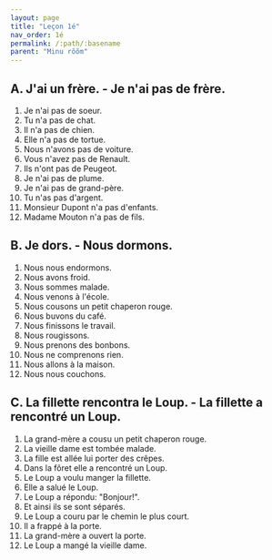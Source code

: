 ```yaml
---
layout: page
title: "Leçon 1é"
nav_order: 1é
permalink: /:path/:basename
parent: "Minu rõõm"
---
```


## A. J'ai un frère. - Je n'ai pas de frère.  
1. Je n'ai pas de soeur.  
2. Tu n'a pas de chat.  
3. Il n'a pas de chien.  
4. Elle n'a pas de tortue.  
5. Nous n'avons pas de voiture.  
6. Vous n'avez pas de Renault.  
7. Ils n'ont pas de Peugeot.  
8. Je n'ai pas de plume.  
9. Je n'ai pas de grand-père.  
10. Tu n'as pas d'argent.  
11. Monsieur Dupont n'a pas d'enfants.  
12. Madame Mouton n'a pas de fils.  

## B. Je dors. - Nous dormons.  
1. Nous nous endormons.  
2. Nous avons froid.  
3. Nous sommes malade.  
4. Nous venons à l'école.  
5. Nous cousons un petit chaperon rouge.  
6. Nous buvons du café.  
7. Nous finissons le travail.  
8. Nous rougissons.  
9. Nous prenons des bonbons.  
10. Nous ne comprenons rien.  
11. Nous allons à la maison.  
12. Nous nous couchons.  

## C. La fillette rencontra le Loup. - La fillette a rencontré un Loup.  
1. La grand-mère a cousu un petit chaperon rouge.  
2. La vieille dame est tombée malade.  
3. La fille est allée lui porter des crêpes.  
4. Dans la fôret elle a rencontré un Loup.  
5. Le Loup a voulu manger la fillette.  
6. Elle a salué le Loup.  
7. Le Loup a répondu: "Bonjour!".  
8. Et ainsi ils se sont séparés.  
9. Le Loup a couru par le chemin le plus court.  
10. Il a frappé à la porte.   
11. La grand-mère a ouvert la porte.  
12. Le Loup a mangé la vieille dame.  
